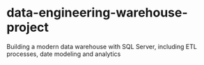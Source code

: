 # data-engineering-warehouse-project
Building a modern data warehouse with SQL Server, including ETL processes, date modeling and analytics
